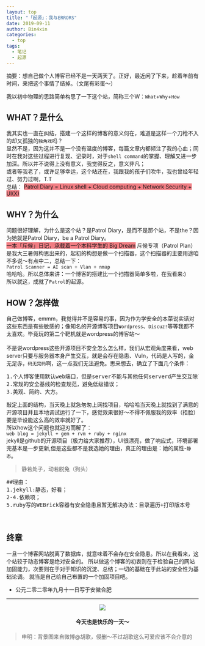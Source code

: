 ```yaml
---
layout: top
title: "「起源」：我与ERRORS"
date: 2019-09-11
author: Bin4xin
categories:
  - top
tags:
  - 笔记
  - 起源
---
```


摘要：想自己做个人博客已经不是一天两天了。正好，最近闲了下来，趁着年前有时间，来把这个事情了结掉。（文尾有彩蛋～）<br>

我以初中物理的思路简单构思了一下这个站，简称三个W：`What`+`Why`+`How`

## WHAT？是什么
我其实也一直在纠结，搭建一个这样的博客的意义何在，难道是这样一个刀枪不入的却又孤独的`独角戏`吗？<br>显然不是，因为这并不是一个没有温度的博客，每篇文章内都倾注了我的心血；同时在我对这些过程进行复现、记录时，对于`shell command`的掌握、理解又进一步加深。所以并不说得上没有意义，我觉得反之，意义非凡；<br>或者等我老了，或许足够幸运，这个站还在，我跟我的孩子们吹牛，我也曾经年轻过、努力过啊，T.T<br>
总结：
<span style="background-color:rgb(240,124,130);">Patrol Diary = Linux shell + Cloud computing + Network Security + UI(X)</span>

## WHY？为什么
问题很好理解，为什么是这个站？是Patrol Diary，是而不是那个站，不是the？因为她就是Patrol Diary，be a Patrol Diary。<br>
<span style="background-color:rgb(240,124,130);">一本「斥候」日记，承载着一个本科学生的 Big Dream</span>
斥候专项（Patrol Plan）是我大三暑假构思出来的，起初的构想是做一个扫描器，这个扫描器的主要用途咱不多说～有点中二，总结一下：<br>
`Patrol Scanner = AI scan + Vlan + nmap`<br>
哈哈哈。所以总体来讲：一个博客的搭建比一个扫描器简单多啦，在我看来:)<br>
所以就这，成就了`Patrol`的起源。

## HOW？怎样做

自己做博客，emmm，我觉得并不是容易的事，因为作为学安全的本菜说实话对这些东西是有些敏感的；像知名的开源博客项目`Wordpress`、`Discuz!`等等我都不太喜欢。毕竟玩的第二个靶机就是wordpress的博客站～
<br><br>
不是说wordpress这些开源项目不安全怎么怎么样，我们从宏观角度来看，web server只要与服务器本身产生交互，就是会存在隐患、Vuln，代码是人写的，金无足赤，`码无完码`啊，这一点我们无法避免。思来想去，确立了下面几个条件：
<pre class="brush:python;toolbar:false">
1.个人博客使用默认web端口，但是server不能与其他任何serverd产生交互除了httpd以外；
2.常规的安全基线的检查规范，避免低级错误；
3.美观、简约、大方。
</pre>
敲定上面的结构，当天晚上就急匆匆上网找项目，哈哈哈当天晚上就找到了满意的开源项目并且本地调试运行了一下，感觉效果很好～不得不佩服我的效率（捂脸）要是毕设能这么高的效率就好了。<br>
所以how这个问题也就迎刃而解了：<br>
`web blog = jekyll + gem + rvm + ruby + nginx`
<br>jekyll是github的开源项目（极力给大家推荐），UI很漂亮，做了响应式，环境部署完基本是一步更新,但是这些都不是我选她的理由，真正的理由是：她的属性-`静态`。<br>
> 静若处子，动若脱兔（狗头）
<pre class="brush:python;toolbar:false">
##理由：
1.jekyll:静态，好看；
2-4.依赖项；
5.ruby写的WEBrick容器有安全隐患且暂无解决办法：目录遍历+打印版本号
</pre>
<br>

## 终章
一旦一个博客网站脱离了数据库，就意味着不会存在安全隐患。所以在我看来，这个站较于动态博客是绝对安全的。
所以做这个博客的初衷则在于检验自己的网站加固能力，次要则在于对于知识的沉淀、总结；一切的基础在于此站的安全性为基础论调。
就当是自己给自己布置的一个加固项目吧。

* 公元二零二零年九月十一日写于安徽合肥

---
<center><img src="/assets/img/post-bg/huge-zihe-bg2.jpeg"></center>

<center><h4>今天也是快乐的一天～</h4></center>

> 申明：背景图来自微博@胡歌，侵删～不过胡歌这么可爱应该不会介意的
